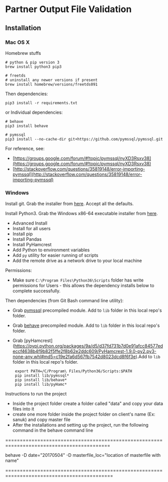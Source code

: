 # Partner Output File Validation

## Installation

### Mac OS X

Homebrew stuffs

    # python & pip version 3
    brew install python3 pip3

    # freetds
    # uninstall any newer versions if present
    brew install homebrew/versions/freetds091

Then dependencies:

    pip3 install -r requirements.txt

or Individual dependencies:

    # behave
    pip3 install behave

    # pymssql
    pip3 install --no-cache-dir git+https://github.com/pymssql/pymssql.git

For reference, see:

 * [https://groups.google.com/forum/#!topic/pymssql/nyXD3Rsxv38](https://groups.google.com/forum/#!topic/pymssql/nyXD3Rsxv38)
 * [http://stackoverflow.com/questions/35819148/error-importing-pymssql](http://stackoverflow.com/questions/35819148/error-importing-pymssql)

### Windows

Install git.  Grab the installer from [here](https://git-scm.com/download/win).  Accept all the defaults.

Install Python3.  Grab the Windows x86-64 executable installer from [here](https://www.python.org/ftp/python/3.6.1/python-3.6.1-amd64.exe).

 * Advanced Install
 * Install for all users
 * Install pip
 * Install Pandas
 * Install PyHamcrest
 * Add Python to environment variables
 * Add `py` utility for easier running of scripts
 * Add the remote drive as a network drive to your local machine

Permissions:

 * Make sure `C:\Program Files\Python36\Scripts` folder has write permissions for Users - this allows the dependency installs below to complete successfully.

Then dependencies (from Git Bash command line utility):

 * Grab [pymssql](http://www.lfd.uci.edu/~gohlke/pythonlibs/#pymssql) precompiled module.  Add to `lib` folder in this local repo's folder.
 * Grab [behave](https://pypi.python.org/packages/e6/9f/5232e488461eb4f6eec04d49da22050f32f54eebf212525d67ef198f2527/behave-1.2.5-py2.py3-none-any.whl) precompiled module.  Add to `lib` folder in this local repo's folder.
 * Grab [pyHamcrest] (https://pypi.python.org/packages/9a/d5/d37fd731b7d0e91afcc84577edeccf4638b4f9b82f5ffe2f8b62e2ddc609/PyHamcrest-1.9.0-py2.py3-none-any.whl#md5=c19e2fa6d567fb7542d8023dcd8f6f3e).Add to `lib` folder in this local repo's folder.

        export PATH=/C/Program\ Files/Python36/Scripts:$PATH
        pip install lib/pymssql*
        pip install lib/behave*
		pip install lib/pyHamc*
    

Instructions to run the project

* Inside the project folder create a folder called "data" and copy your data files into it
* create one more folder inside the project folder on client's name (Ex: sanuk) and copy master file
* After the installations and setting up the project, run the following command in the behave command line

==========================================================================================

behave -D date="20170504" -D masterfile_loc="location of masterfile with name"

===========================================================================================



